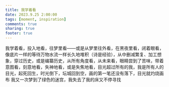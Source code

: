 ```yaml
---
title: 我学着看
date: 2023.9.25 2:00:00
tags: [moment, inspiration]
comments: true
sharing: true
footer: true
---
```

我学着看，投入地看，往梦里看——或是从梦里往外看，在黑夜里看，闭着眼看，像底片一样的等待万物水流一样长久地堆积（诗是经验），从中删减繁复、加工想象，穿过历史，或是编纂历史，从所有角度看，从未来看，眼睛尝到了苦味，带着意图看，刻意地看，失神地看，或是失焦地看，目光超过所有的我，我是所有人的目光，起死回生，时光倒下，坛城回到空，画的第一笔还没有落下，目光就灼烧画布
我又一次梦到了绿色的迷宫，我失去了我的床又不停寻找

